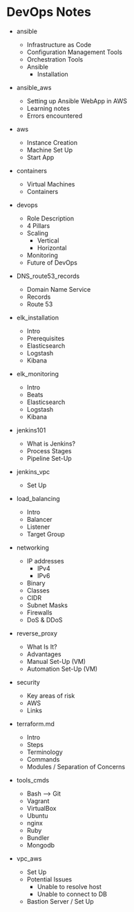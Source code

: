 # DevOps Notes

- ansible
  - Infrastructure as Code
  - Configuration Management Tools
  - Orchestration Tools
  - Ansible
    - Installation

- ansible_aws
  - Setting up Ansible WebApp in AWS
  - Learning notes
  - Errors encountered

- aws
  - Instance Creation
  - Machine Set Up
  - Start App

- containers
  - Virtual Machines
  - Containers

- devops
  - Role Description
  - 4 Pillars
  - Scaling
    - Vertical
    - Horizontal
  - Monitoring
  - Future of DevOps
  
- DNS_route53_records
  - Domain Name Service
  - Records
  - Route 53

- elk_installation
  - Intro
  - Prerequisites
  - Elasticsearch
  - Logstash
  - Kibana

- elk_monitoring
  - Intro
  - Beats
  - Elasticsearch
  - Logstash
  - Kibana

- jenkins101
  - What is Jenkins?
  - Process Stages
  - Pipeline Set-Up

- jenkins_vpc
  - Set Up

- load_balancing
  - Intro
  - Balancer
  - Listener
  - Target Group

- networking
  - IP addresses
    - IPv4
    - IPv6
  - Binary
  - Classes
  - CIDR
  - Subnet Masks
  - Firewalls
  - DoS & DDoS

- reverse_proxy
  - What Is It?
  - Advantages
  - Manual Set-Up (VM)
  - Automation Set-Up (VM)

- security
  - Key areas of risk
  - AWS
  - Links

- terraform.md
  - Intro
  - Steps
  - Terminology
  - Commands
  - Modules / Separation of Concerns

- tools_cmds
  - Bash --> Git
  - Vagrant
  - VirtualBox
  - Ubuntu
  - nginx
  - Ruby
  - Bundler
  - Mongodb

- vpc_aws
  - Set Up
  - Potential Issues
    - Unable to resolve host
    - Unable to connect to DB
  - Bastion Server / Set Up